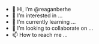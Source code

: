 - 👋 Hi, I’m @reaganberhe
- 👀 I’m interested in ...
- 🌱 I’m currently learning ...
- 💞️ I’m looking to collaborate on ...
- 📫 How to reach me ...

<!---
reaganberhe/reaganberhe is a ✨ special ✨ repository because its `README.md` (this file) appears on your GitHub profile.
You can click the Preview link to take a look at your changes.
--->
